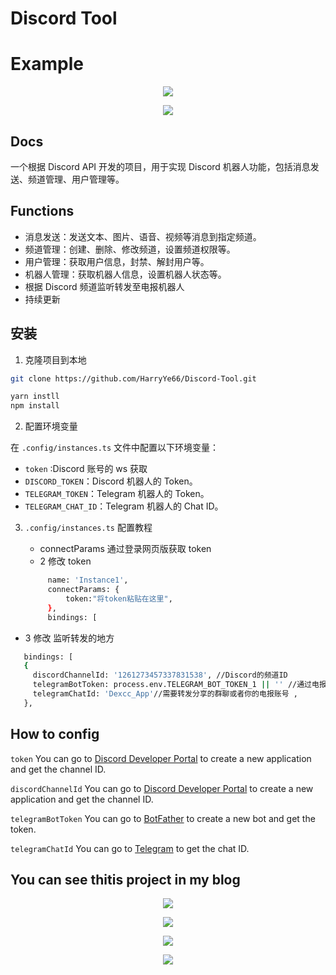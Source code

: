 # Discord Tool

# Example

<p align="center"><img align="center" src="./.github/1.png"/></p>
<p align="center"><img align="center" src="./.github/2.png#gh-light-mode-only"/></p>

## Docs

一个根据 Discord API 开发的项目，用于实现 Discord 机器人功能，包括消息发送、频道管理、用户管理等。

## Functions

- 消息发送：发送文本、图片、语音、视频等消息到指定频道。
- 频道管理：创建、删除、修改频道，设置频道权限等。
- 用户管理：获取用户信息，封禁、解封用户等。
- 机器人管理：获取机器人信息，设置机器人状态等。
- 根据 Discord 频道监听转发至电报机器人
- 持续更新

## 安装

1. 克隆项目到本地

```bash
git clone https://github.com/HarryYe66/Discord-Tool.git

yarn instll
npm install
```

2. 配置环境变量

在 `.config/instances.ts` 文件中配置以下环境变量：

- `token` :Discord 账号的 ws 获取
- `DISCORD_TOKEN`：Discord 机器人的 Token。
- `TELEGRAM_TOKEN`：Telegram 机器人的 Token。
- `TELEGRAM_CHAT_ID`：Telegram 机器人的 Chat ID。

3. `.config/instances.ts` 配置教程

   - connectParams 通过登录网页版获取 token
   - 2 修改 token

   ```bash
        name: 'Instance1',
        connectParams: {
            token:"将token粘贴在这里",
        },
        bindings: [
   ```

- 3 修改 监听转发的地方

```bash
   bindings: [
   {
     discordChannelId: '1261273457337831538', //Discord的频道ID
     telegramBotToken: process.env.TELEGRAM_BOT_TOKEN_1 || '' //通过电报机器人获取的机器人私钥,
     telegramChatId: 'Dexcc_App'//需要转发分享的群聊或者你的电报账号 ,
   },
```

## How to config

`token` You can go to [Discord Developer Portal](https://discord.com/developers/applications) to create a new application and get the channel ID.

`discordChannelId` You can go to [Discord Developer Portal](https://discord.com/developers/applications) to create a new application and get the channel ID.

`telegramBotToken` You can go to [BotFather](https://t.me/BotFather) to create a new bot and get the token.

`telegramChatId` You can go to [Telegram](https://t.me/) to get the chat ID.

## You can see thitis project in my blog

   <p align="center"><img align="center" src="./.github/image.png"/></p>
   <p align="center"><img align="center" src="./.github/WX20240815-181655@2x.png"/></p>
   <p align="center"><img align="center" src="./.github/WX20240815-182335@2x.png"/></p>
   <p align="center"><img align="center" src="./.github/123.png"/></p>
